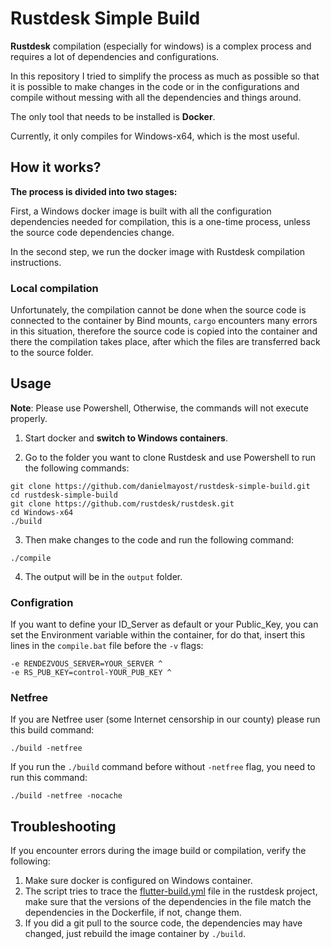 # Rustdesk Simple Build
**Rustdesk** compilation (especially for windows) is a complex process and requires a lot of dependencies and configurations.

In this repository I tried to simplify the process as much as possible so that it is possible to make changes in the code or in the configurations and compile without messing with all the dependencies and things around.

The only tool that needs to be installed is **Docker**.

Currently, it only compiles for Windows-x64, which is the most useful.

## How it works?
**The process is divided into two stages:**

First, a Windows docker image is built with all the configuration dependencies needed for compilation, this is a one-time process, unless the source code dependencies change.

In the second step, we run the docker image with Rustdesk compilation instructions. 

### Local compilation
Unfortunately, the compilation cannot be done when the source code is connected to the container by Bind mounts, `cargo` encounters many errors in this situation, therefore the source code is copied into the container and there the compilation takes place, after which the files are transferred back to the source folder.

## Usage
**Note**: Please use Powershell, Otherwise, the commands will not execute properly.

1. Start docker and **switch to Windows containers**.

2. Go to the folder you want to clone Rustdesk and use Powershell to run the following commands:
```
git clone https://github.com/danielmayost/rustdesk-simple-build.git
cd rustdesk-simple-build
git clone https://github.com/rustdesk/rustdesk.git
cd Windows-x64
./build
```

3. Then make changes to the code and run the following command:
```
./compile
```

4. The output will be in the `output` folder.

### Configration
If you want to define your ID_Server as default or your Public_Key, you can set the Environment variable within the container, for do that, insert this lines in the `compile.bat` file before the `-v` flags:
```
-e RENDEZVOUS_SERVER=YOUR_SERVER ^
-e RS_PUB_KEY=control-YOUR_PUB_KEY ^
```

### Netfree
If you are Netfree user (some Internet censorship in our county) please run this build command:
```
./build -netfree
```

If you run the `./build` command before without `-netfree` flag, you need to run this command:
```
./build -netfree -nocache
```

## Troubleshooting
If you encounter errors during the image build or compilation, verify the following:

1. Make sure docker is configured on Windows container.
2. The script tries to trace the [flutter-build.yml](https://github.com/rustdesk/rustdesk/blob/master/.github/workflows/flutter-build.yml) file in the rustdesk project, make sure that the versions of the dependencies in the file match the dependencies in the Dockerfile, if not, change them.
3. If you did a git pull to the source code, the dependencies may have changed, just rebuild the image container by `./build`.